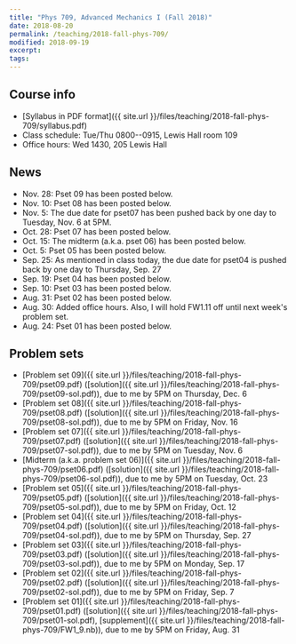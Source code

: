 ```yaml
---
title: "Phys 709, Advanced Mechanics I (Fall 2018)"
date: 2018-08-20
permalink: /teaching/2018-fall-phys-709/
modified: 2018-09-19
excerpt:
tags:
---
```


## Course info

* [Syllabus in PDF format]({{ site.url }}/files/teaching/2018-fall-phys-709/syllabus.pdf)
* Class schedule:  Tue/Thu 0800--0915, Lewis Hall room 109
* Office hours:  Wed 1430, 205 Lewis Hall

## News

* Nov. 28: Pset 09 has been posted below.
* Nov. 10: Pset 08 has been posted below.
* Nov. 5: The due date for pset07 has been pushed back by one day to
  Tuesday, Nov. 6 at 5PM.
* Oct. 28: Pset 07 has been posted below.
* Oct. 15: The midterm (a.k.a. pset 06) has been posted below.
* Oct. 5: Pset 05 has been posted below.
* Sep. 25: As mentioned in class today, the due date for pset04 is
  pushed back by one day to Thursday, Sep. 27
* Sep. 19: Pset 04 has been posted below.
* Sep. 10: Pset 03 has been posted below.
* Aug. 31: Pset 02 has been posted below.
* Aug. 30: Added office hours.  Also, I will hold FW1.11 off until
  next week's problem set.
* Aug. 24: Pset 01 has been posted below.

## Problem sets

* [Problem set 09]({{ site.url }}/files/teaching/2018-fall-phys-709/pset09.pdf)
  ([solution]({{ site.url }}/files/teaching/2018-fall-phys-709/pset09-sol.pdf)),
  due to me by 5PM on Thursday, Dec. 6
* [Problem set 08]({{ site.url }}/files/teaching/2018-fall-phys-709/pset08.pdf)
  ([solution]({{ site.url }}/files/teaching/2018-fall-phys-709/pset08-sol.pdf)),
  due to me by 5PM on Friday, Nov. 16
* [Problem set 07]({{ site.url }}/files/teaching/2018-fall-phys-709/pset07.pdf)
  ([solution]({{ site.url }}/files/teaching/2018-fall-phys-709/pset07-sol.pdf)),
  due to me by 5PM on Tuesday, Nov. 6
* [Midterm (a.k.a. problem set 06)]({{ site.url }}/files/teaching/2018-fall-phys-709/pset06.pdf)
  ([solution]({{ site.url }}/files/teaching/2018-fall-phys-709/pset06-sol.pdf)),
  due to me by 5PM on Tuesday, Oct. 23
* [Problem set 05]({{ site.url }}/files/teaching/2018-fall-phys-709/pset05.pdf)
  ([solution]({{ site.url }}/files/teaching/2018-fall-phys-709/pset05-sol.pdf)),
  due to me by 5PM on Friday, Oct. 12
* [Problem set 04]({{ site.url }}/files/teaching/2018-fall-phys-709/pset04.pdf)
  ([solution]({{ site.url }}/files/teaching/2018-fall-phys-709/pset04-sol.pdf)),
  due to me by 5PM on Thursday, Sep. 27
* [Problem set 03]({{ site.url }}/files/teaching/2018-fall-phys-709/pset03.pdf)
  ([solution]({{ site.url }}/files/teaching/2018-fall-phys-709/pset03-sol.pdf)),
  due to me by 5PM on Monday, Sep. 17
* [Problem set 02]({{ site.url }}/files/teaching/2018-fall-phys-709/pset02.pdf)
  ([solution]({{ site.url }}/files/teaching/2018-fall-phys-709/pset02-sol.pdf)),
  due to me by 5PM on Friday, Sep. 7
* [Problem set 01]({{ site.url }}/files/teaching/2018-fall-phys-709/pset01.pdf)
  ([solution]({{ site.url }}/files/teaching/2018-fall-phys-709/pset01-sol.pdf), [supplement]({{ site.url }}/files/teaching/2018-fall-phys-709/FW1_9.nb)),
  due to me by 5PM on Friday, Aug. 31
